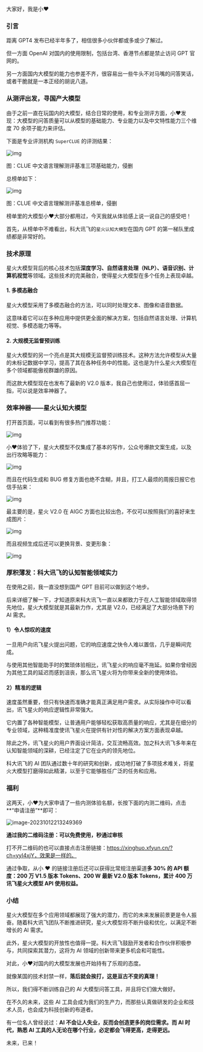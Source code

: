 大家好，我是小❤

### 引言

距离 GPT4 发布已经半年多了，相信很多小伙伴都或多或少了解过。

但一方面 OpenAI 对国内的使用限制，包括台湾、香港节点都是禁止访问 GPT 官网的。

另一方面国内大模型的能力也参差不齐，很容易出一些牛头不对马嘴的问答笑话，或者干脆就是一本正经的胡说八道。



### 从测评出发，寻国产大模型

由于之前一直在玩国内的大模型，结合日常的使用，和专业测评方面，小❤发现：大模型的问答质量可以从模型的基础能力、专业能力以及中文特性能力三个维度 70 余项子能力来评估。

下面是专业评测机构 `SuperCLUE` 的评测结果：

![img](imgs/ff869cfcd5b2cddbd9b1a530a1bcd5e2.png)

图：CLUE 中文语言理解测评基准三项基础能力，侵删

总榜单如下：

![img](imgs/e6776f04b0b533d006fbc9393c0be268.png)

图：CLUE 中文语言理解测评基准总榜单，侵删

榜单里的大模型小❤大部分都用过，今天我就从体验感上说一说自己的感受吧！

首先，从榜单中不难看出，科大讯飞的`星火认知大模型`在国内 GPT 的第一梯队里成绩都是非常好的。



### 技术原理

星火大模型背后的核心技术包括**深度学习、自然语言处理（NLP）、语音识别、计算机视觉**等领域。这些技术的完美融合，使得星火大模型在多个任务上表现卓越。



#### 1. 多模态融合

星火大模型采用了多模态融合的方法，可以同时处理文本、图像和语音数据。

这意味着它可以在多种应用中提供更全面的解决方案，包括自然语言处理、计算机视觉、多模态能力等等。



#### 2. 大规模无监督预训练

星火大模型的另一个亮点是其大规模无监督预训练技术。这种方法允许模型从大量的未标记数据中学习，提高了其在各种任务中的性能。这也是为什么星火大模型在多个领域都能傲视群雄的原因。

而这款大模型现在也发布了最新的 V2.0 版本，我自己也使用过，体验感首屈一指，可以说是效率神器了。



### 效率神器——星火认知大模型

打开首页面，可以看到有很多热门推荐功能：

![img](imgs/0)



小❤体验了下，星火大模型不仅集成了基本的写作，公众号爆款文案生成，以及出行攻略等能力：

![img](imgs/chu.jpg)



而且在代码生成和 BUG 修复方面也绝不含糊，并且，打工人最烦的周报日报它也信手拈来：

![img](imgs/zhoubao.png)



最主要的是，星火 V2.0 在 AIGC 方面也比较出色，不仅可以按照我们的喜好来生成图片：

![img](imgs/ecy.png)



而且视频生成后还可以更换背景、变更形象：

![img](imgs/video.png)



### 厚积薄发：科大讯飞的认知智能领域实力

在使用之前，我一直没想到国产 GPT 目前可以做到这个地步。

后来详细了解一下，才知道原来科大讯飞一直以来都致力于在人工智能领域取得领先地位，星火大模型就是其最新力作，尤其是 V2.0，已经满足了大部分场景下的 AI 需求。



#### 1）令人惊叹的速度

一旦用户向讯飞星火提出问题，它的响应速度之快令人难以置信，几乎是瞬间完成。

与使用其他智能助手时的繁琐体验相比，讯飞星火的响应毫不拖延。如果你曾经因为其他工具的延迟而感到沮丧，那么讯飞星火将为你带来全新的使用体验。



#### 2）精准的逻辑

速度虽然重要，但只有快速而准确才能真正满足用户需求。从实际操作中可以看出，讯飞星火的响应逻辑性非常强大。

它内置了各种智能模型，让普通用户能够轻松获取高质量的响应，尤其是在细分的专业领域，这种精准度使讯飞星火在提供有针对性的解决方案方面表现卓越。

除此之外，讯飞星火的用户界面设计简洁，交互流畅高效。加之科大讯飞多年来在认知智能领域的深耕，已经注定了它在业内的领先地位。

科大讯飞的 AI 团队通过数十年的研究和创新，成功地打破了多项技术难关，将星火大模型打磨得如此精湛，以至于它能够胜任广泛的任务和应用。



### 福利

这两天，小❤为大家申请了一些内测体验名额，长按下面的内测二维码，点击**“申请注册”**即可：

![image-20231012213249369](imgs/image-20231012213249369.png)

**通过我的二维码注册：可以免费使用，秒通过审核**

打不开二维码的也可以直接点击注册链接：https://xinghuo.xfyun.cn/?ch=yyI4xjY，效果是一样的。



通过争取，从小 ❤ 的链接注册后还可以获得比常规注册渠道**多 30% 的 API 额度：200 万 V1.5 版本 Tokens、200 W 最新 V2.0 版本 Tokens，累计 400 万讯飞星火大模型 API 使用权益。**



### 小结

星火大模型在多个应用领域都展现了强大的潜力，而它的未来发展前景更是令人振奋。随着科大讯飞团队不断推进研究，星火大模型将不断升级和优化，以满足不断增长的 AI 需求。

此外，星火大模型的开放性也值得一提。科大讯飞鼓励开发者和合作伙伴积极参与，共同探索其潜力，这将为 AI 领域的创新带来更多机会和可能性。

对此，小❤对国内的大模型发展也开始持有了乐观的态度。

就像某国的技术封禁一样，**落后就会挨打，这是亘古不变的真理！**

所以，我们得不断训练自己的 AI 大模型问答工具，并且将它们做大做好。

在不久的未来，这些 AI 工具会成为我们的生产力，而那些认真做研发的企业和技术人员，也会成为科技创新的布道者。

有一位名人曾经说过：**AI 不会让人失业，反而会创造更多的岗位需求。而 AI 时代，熟悉 AI 工具的人无论在哪个行业，必定都会飞得更高，走得更远。**

未来，已来！